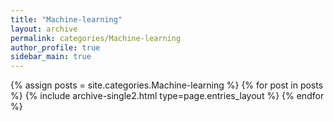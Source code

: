 ```yaml
---
title: "Machine-learning"
layout: archive
permalink: categories/Machine-learning
author_profile: true
sidebar_main: true
---
```



{% assign posts = site.categories.Machine-learning %}
{% for post in posts %} {% include archive-single2.html type=page.entries_layout %} {% endfor %}
